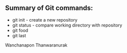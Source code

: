 ## Summary of Git commands:

* git init - create a new repository
* git status - compare working directory with repository
* git food
* git last




Wanchanapon Thanwaranurak
